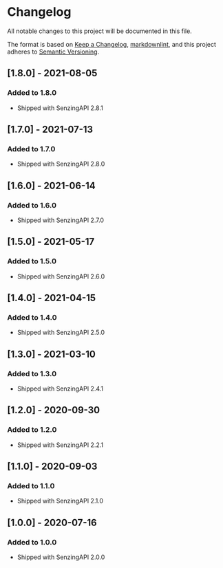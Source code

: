 # Changelog

All notable changes to this project will be documented in this file.

The format is based on [Keep a Changelog](https://keepachangelog.com/en/1.0.0/),
[markdownlint](https://dlaa.me/markdownlint/),
and this project adheres to [Semantic Versioning](https://semver.org/spec/v2.0.0.html).

## [1.8.0] - 2021-08-05

### Added to 1.8.0

- Shipped with SenzingAPI 2.8.1

## [1.7.0] - 2021-07-13

### Added to 1.7.0

- Shipped with SenzingAPI 2.8.0

## [1.6.0] - 2021-06-14

### Added to 1.6.0

- Shipped with SenzingAPI 2.7.0

## [1.5.0] - 2021-05-17

### Added to 1.5.0

- Shipped with SenzingAPI 2.6.0

## [1.4.0] - 2021-04-15

### Added to 1.4.0

- Shipped with SenzingAPI 2.5.0

## [1.3.0] - 2021-03-10

### Added to 1.3.0

- Shipped with SenzingAPI 2.4.1

## [1.2.0] - 2020-09-30

### Added to 1.2.0

- Shipped with SenzingAPI 2.2.1

## [1.1.0] - 2020-09-03

### Added to 1.1.0

- Shipped with SenzingAPI 2.1.0

## [1.0.0] - 2020-07-16

### Added to 1.0.0

- Shipped with SenzingAPI 2.0.0
